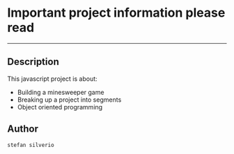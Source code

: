 # Important project information please read
---
## Description

This javascript project is about:
* Building a minesweeper game
* Breaking up a project into segments
* Object oriented programming

## Author
`stefan silverio`
